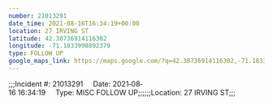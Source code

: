 ```yaml
---
number: 21013291
date_time: 2021-08-16T16:34:19+00:00
location: 27 IRVING ST
latitude: 42.38736914116302
longitude: -71.1833998892379
type: FOLLOW UP
google_maps_link: https://maps.google.com/?q=42.38736914116302,-71.1833998892379
---
```


;;;Incident #: 21013291     Date: 2021‐08‐16 16:34:19     Type: MISC FOLLOW UP;;;;;;Location: 27 IRVING ST;;;
